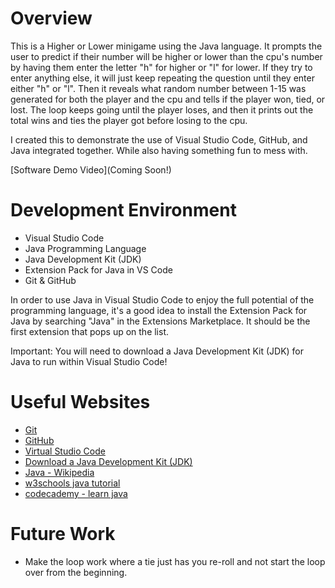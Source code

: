 # Overview

This is a Higher or Lower minigame using the Java language. It prompts the user to predict if their number will be higher or lower than the cpu's number by having them enter the letter "h" for higher or "l" for lower. If they try to enter anything else, it will just keep repeating the question until they enter either "h" or "l".
Then it reveals what random number between 1-15 was generated for both the player and the cpu and tells if the player won, tied, or lost. The loop keeps going until the player loses, and then it prints out the total wins and ties the player got before losing to the cpu.

I created this to demonstrate the use of Visual Studio Code, GitHub, and Java integrated together. While also having something fun to mess with.

[Software Demo Video](Coming Soon!)

# Development Environment

- Visual Studio Code
- Java Programming Language
- Java Development Kit (JDK)
- Extension Pack for Java in VS Code
- Git & GitHub

In order to use Java in Visual Studio Code to enjoy the full potential of the programming language, it's a good idea to install the Extension Pack for Java by searching "Java" in the Extensions Marketplace. It should be the first extension that pops up on the list.

Important: You will need to download a Java Development Kit (JDK) for Java to run within Visual Studio Code!

# Useful Websites

- [Git](https://git-scm.com/download)
- [GitHub](https://github.com/)
- [Virtual Studio Code](https://code.visualstudio.com/download)
- [Download a Java Development Kit (JDK)](https://www.oracle.com/java/technologies/downloads/)
- [Java - Wikipedia](https://en.wikipedia.org/wiki/Java_(programming_language))
- [w3schools java tutorial](https://www.w3schools.com/java)
- [codecademy - learn java](https://www.codecademy.com/courses/learn-java)

# Future Work

- Make the loop work where a tie just has you re-roll and not start the loop over from the beginning.